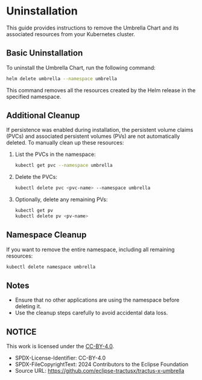 # Uninstallation

This guide provides instructions to remove the Umbrella Chart and its associated resources from your Kubernetes cluster.

## Basic Uninstallation

To uninstall the Umbrella Chart, run the following command:

```bash
helm delete umbrella --namespace umbrella
```

This command removes all the resources created by the Helm release in the specified namespace.

## Additional Cleanup

If persistence was enabled during installation, the persistent volume claims (PVCs) and associated persistent volumes (PVs) are not automatically deleted. To manually clean up these resources:

1. List the PVCs in the namespace:

   ```bash
   kubectl get pvc --namespace umbrella
   ```

2. Delete the PVCs:

   ```bash
   kubectl delete pvc <pvc-name> --namespace umbrella
   ```

3. Optionally, delete any remaining PVs:

   ```bash
   kubectl get pv
   kubectl delete pv <pv-name>
   ```

## Namespace Cleanup

If you want to remove the entire namespace, including all remaining resources:

```bash
kubectl delete namespace umbrella
```

## Notes

- Ensure that no other applications are using the namespace before deleting it.
- Use the cleanup steps carefully to avoid accidental data loss.

## NOTICE

This work is licensed under the [CC-BY-4.0](https://creativecommons.org/licenses/by/4.0/legalcode).

- SPDX-License-Identifier: CC-BY-4.0
- SPDX-FileCopyrightText: 2024 Contributors to the Eclipse Foundation
- Source URL: <https://github.com/eclipse-tractusx/tractus-x-umbrella>
